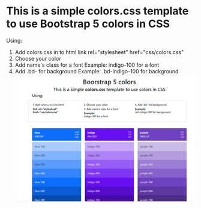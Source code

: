 # This is a simple colors.css template to use Bootstrap 5 colors in CSS
Using:
1. Add colors.css in to html
link rel="stylesheet" href="css/colors.css"
2. Choose your color
3. Add name's class for a font
Example:
indigo-100 for a font
4. Add .bd- for background
Example:
.bd-indigo-100 for background
![GitHub Logo](https://github.com/OlegWhat/bootstrap5-colors/blob/master/bootstrap%205%20colors.PNG)



